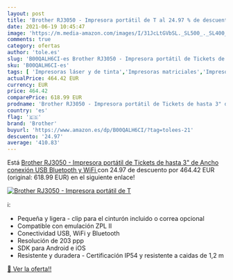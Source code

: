 ```yaml
---
layout: post
title: 'Brother RJ3050 - Impresora portátil de T al 24.97 % de descuento'
date: 2021-06-19 10:45:47
image: 'https://m.media-amazon.com/images/I/31JcLtGVbSL._SL500_._SL400_.jpg'
comments: true
category: ofertas
author: 'tole.es'
slug: 'B00QALH6CI-es Brother RJ3050 - Impresora portátil de Tickets de hasta 3"...'
sku: 'B00QALH6CI-es'
tags: [ 'Impresoras láser y de tinta','Impresoras matriciales','Impresoras y accesorios','Informática','bluetooth','brother','impresora','wifi', ]
actualPrice: 464.42 EUR
currency: EUR
price: 464.42
comparePrice: 618.99 EUR
prodname: 'Brother RJ3050 - Impresora portátil de Tickets de hasta 3" de Ancho  conexión USB  Bluetooth y WiFi '
country: 'es'
flag: '🇪🇸'
brand: 'Brother'
buyurl: 'https://www.amazon.es/dp/B00QALH6CI/?tag=tolees-21'
descuento: '24.97'
average: '410.83'
---
```


Está [Brother RJ3050 - Impresora portátil de Tickets de hasta 3" de Ancho  conexión USB  Bluetooth y WiFi ](https://www.amazon.es/dp/B00QALH6CI/?tag=tolees-21) con 24.97 de descuento por 464.42 EUR (original: 618.99 EUR) en el siguiente enlace!

[![Brother RJ3050 - Impresora portátil de T](https://m.media-amazon.com/images/I/31JcLtGVbSL._SL500_._SL400_.jpg)](https://www.amazon.es/dp/B00QALH6CI/?tag=tolees-21)

ℹ️:

- Pequeña y ligera - clip para el cinturón incluido o correa opcional
- Compatible con emulación ZPL II
- Conectividad USB, WiFi y Bluetooth
- Resolución de 203 ppp
- SDK para Android e iOS
- Resistente y duradera - Certificación IP54 y resistente a caidas de 1,2 m

[🛒 Ver la oferta!!](https://www.amazon.es/dp/B00QALH6CI/?tag=tolees-21)
